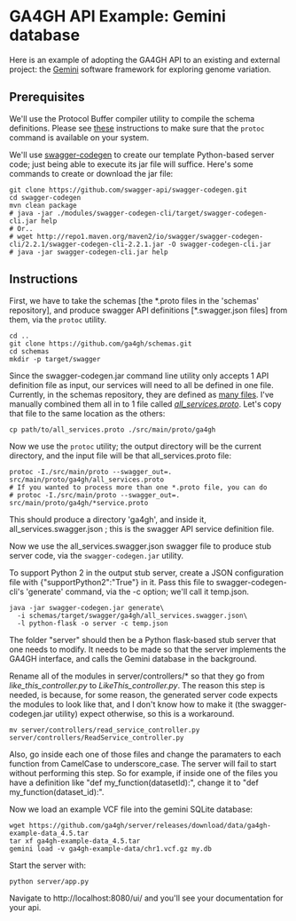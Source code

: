 # GA4GH API Example: Gemini database

Here is an example of adopting the GA4GH API to an existing and external project: the [Gemini](https://github.com/arq5x/gemini) software framework for exploring genome variation.

## Prerequisites

We'll use the Protocol Buffer compiler utility to compile the schema definitions.  Please see [these](https://github.com/ga4gh/schemas/blob/master/doc/source/appendix/swagger.rst#installing-prerequisites) instructions to make sure that the `protoc` command is available on your system.

We'll use [swagger-codegen](https://github.com/swagger-api/swagger-codegen) to create our template Python-based server code; just being able to execute its jar file will suffice.  Here's some commands to create or download the jar file:

```
git clone https://github.com/swagger-api/swagger-codegen.git
cd swagger-codegen
mvn clean package
# java -jar ./modules/swagger-codegen-cli/target/swagger-codegen-cli.jar help
# Or..
# wget http://repo1.maven.org/maven2/io/swagger/swagger-codegen-cli/2.2.1/swagger-codegen-cli-2.2.1.jar -O swagger-codegen-cli.jar
# java -jar swagger-codegen-cli.jar help
```

## Instructions

First, we have to take the schemas [the \*.proto files in the 'schemas' repository], and produce swagger API definitions [\*.swagger.json files] from them, via the `protoc` utility.

```
cd ..
git clone https://github.com/ga4gh/schemas.git
cd schemas
mkdir -p target/swagger
```

Since the swagger-codegen.jar command line utility only accepts 1 API definition file as input, our services will need to all be defined in one file.  Currently, in the schemas repository, they are defined as [many files](https://github.com/ga4gh/schemas/tree/master/src/main/proto/ga4gh).  I've manually combined them all in to 1 file called [*all_services.proto*](https://github.com/BD2KGenomics/ga4gh-gemini/blob/master/all_service.proto).  Let's copy that file to the same location as the others:

```
cp path/to/all_services.proto ./src/main/proto/ga4gh
```

Now we use the `protoc` utility; the output directory will be the current directory, and the input file will be that all_services.proto file:

```
protoc -I./src/main/proto --swagger_out=. src/main/proto/ga4gh/all_services.proto
# If you wanted to process more than one *.proto file, you can do
# protoc -I./src/main/proto --swagger_out=. src/main/proto/ga4gh/*service.proto
```

This should produce a directory 'ga4gh', and inside it, all_services.swagger.json ; this is the swagger API service definition file.


Now we use the all_services.swagger.json swagger file to produce stub server code, via the `swagger-codegen.jar` utility.

To support Python 2 in the output stub server, create a JSON configuration file with {"supportPython2":"True"} in it.  Pass this file to swagger-codegen-cli's 'generate' command, via the -c option; we'll call it temp.json.

```
java -jar swagger-codegen.jar generate\
  -i schemas/target/swagger/ga4gh/all_services.swagger.json\
  -l python-flask -o server -c temp.json
```

The folder "server" should then be a Python flask-based stub server that one needs to modify.  It needs to be made so that the server implements the GA4GH interface, and calls the Gemini database in the background.

Rename all of the modules in server/controllers/\* so that they go from *like_this_controller.py* to *LikeThis_controller.py*.  The reason this step is needed, is because, for some reason, the generated server code expects the modules to look like that, and I don't know how to make it (the swagger-codegen.jar utility) expect otherwise, so this is a workaround.

```
mv server/controllers/read_service_controller.py server/controllers/ReadService_controller.py
```

Also, go inside each one of those files and change the paramaters to each function from CamelCase to underscore_case.  The server will fail to start without performing this step.  So for example, if inside one of the files you have a definition like "def my_function(datasetId):", change it to "def my_function(dataset_id):".

Now we load an example VCF file into the gemini SQLite database:

```
wget https://github.com/ga4gh/server/releases/download/data/ga4gh-example-data_4.5.tar
tar xf ga4gh-example-data_4.5.tar
gemini load -v ga4gh-example-data/chr1.vcf.gz my.db
```

Start the server with:

```
python server/app.py
```

Navigate to http://localhost:8080/ui/ and you'll see your documentation for your api.
